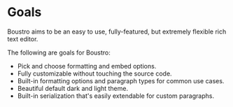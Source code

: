 # Goals

Boustro aims to be an easy to use, fully-featured, but extremely flexible rich text editor.

The following are goals for Boustro:

- Pick and choose formatting and embed options.
- Fully customizable without touching the source code.
- Built-in formatting options and paragraph types for common use cases.
- Beautiful default dark and light theme.
- Built-in serialization that's easily extendable for custom paragraphs.
